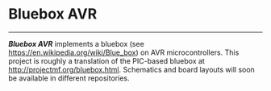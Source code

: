 **Bluebox AVR**
===============

---

***Bluebox AVR*** implements a bluebox (see 
https://en.wikipedia.org/wiki/Blue_box) on AVR microcontrollers.  This 
project is roughly a translation of the PIC-based bluebox at 
http://projectmf.org/bluebox.html.  Schematics and board layouts will 
soon be available in different repositories.
